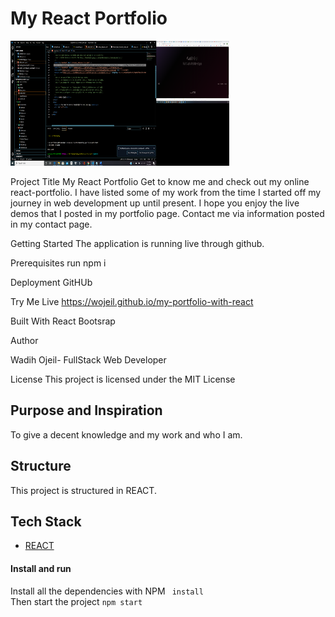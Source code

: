 # My React Portfolio

<img src= "./public/image/imageApp.png" width="350" height="200">




Project Title
My React Portfolio 
Get to know me and check out my online react-portfolio. I have listed some of my work from the time I started off my journey in web development  up until present. I hope you enjoy the live demos that I posted in my portfolio page. Contact me via information posted in my contact page.

Getting Started
The application is running live through github.

Prerequisites
run npm i


Deployment
GitHUb

Try Me Live
<a href="https://wojeil.github.io/my-portfolio-with-react">https://wojeil.github.io/my-portfolio-with-react</a>

Built With
React
Bootsrap

Author

Wadih Ojeil- FullStack Web Developer


License
This project is licensed under the MIT License
 

## Purpose and Inspiration
To give a decent knowledge and my work and who I am.

## Structure
This project is structured in REACT. 


## Tech Stack
+ [REACT](https://reactjs.org/)


#### Install and run
Install all the dependencies with NPM
` install` <br>
Then start the project
`npm start`

